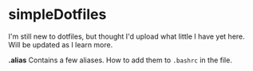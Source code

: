 # simpleDotfiles
I'm still new to dotfiles, but thought I'd upload what little I have yet here.  
Will be updated as I learn more.  

__.alias__
Contains a few aliases. How to add them to `.bashrc` in the file.
